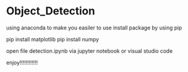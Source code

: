# Object_Detection

using anaconda to make you easiler to use
install package by using pip

pip install matplotlib
pip install numpy

open file detection.ipynb via jupyter notebook or visual studio code

enjoy!!!!!!!!!!!!
